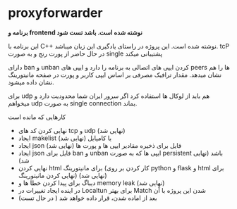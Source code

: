 # proxyforwarder

**برنامه و frontend نوشته شده است. باشد تست شود**

این برنامه با C++ نوشته شده است. این پروژه در راستای یادگیری این زبان میباشد. tcP در حال حاضر از پورت رنج و به صورت single پشتیبانی میکند

دارای ban و unban کردن ایپی های اتصالی به برنامه را دارد و ایپی های peers ها را هم نشان میدهد. مقدار ترافیک مصرفی بر اساس ایپی کاربر و پورت در صفحه مانیتورینگ نشان داده میشود. 

برای udp هم باید از لوکال ها استفاده کرد اگر سرور ایران شما محدودیت دارد و میخواهم udp به صورت single connection بماند.

کارهایی که مانده است
- نهایی کردن کد های tcp و udp (نهایی شد)
- ایجاد makelist یا کامپایل (نهایی شد)
- ایجاد json فایل برای ذخیره مقادیر ایپی ها و پورت ها (نهایی شد)
- ایجاد json فایل برای ban و unban ایپی ها که به صورت persistent باشد (نهایی شد)
- نهایی کردن html برای مانیتورینگ (کار کردن بر روی python و flask و html برای نهایی کردن مانیتورینگ) (نهایی شد)
- دیباگ برای پیدا کردن خطا ها و memory leak (نهایی شد)
- در اینده ایجاد تغییرات در Localtun برای بهتر Match شدن این پروژه با آن
- بعد از اماده شدن، قرار داده خواهد شد ( در حال تست)


